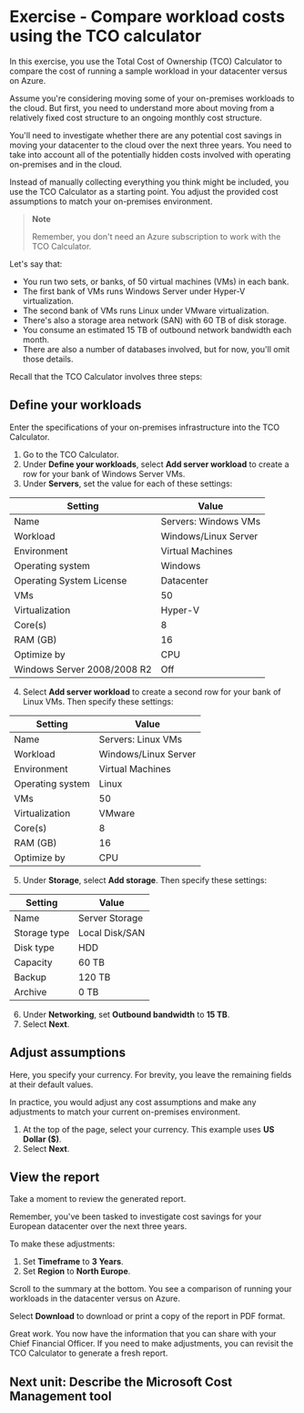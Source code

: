 # **Exercise - Compare workload costs using the TCO calculator**

In this exercise, you use the Total Cost of Ownership (TCO) Calculator to compare the cost of running a sample workload in your datacenter versus on Azure.

Assume you're considering moving some of your on-premises workloads to the cloud. But first, you need to understand more about moving from a relatively fixed cost structure to an ongoing monthly cost structure.

You'll need to investigate whether there are any potential cost savings in moving your datacenter to the cloud over the next three years. You need to take into account all of the potentially hidden costs involved with operating on-premises and in the cloud.

Instead of manually collecting everything you think might be included, you use the TCO Calculator as a starting point. You adjust the provided cost assumptions to match your on-premises environment.

> **Note**
>
> Remember, you don't need an Azure subscription to work with the TCO Calculator.

Let's say that:

- You run two sets, or banks, of 50 virtual machines (VMs) in each bank.
- The first bank of VMs runs Windows Server under Hyper-V virtualization.
- The second bank of VMs runs Linux under VMware virtualization.
- There's also a storage area network (SAN) with 60 TB of disk storage.
- You consume an estimated 15 TB of outbound network bandwidth each month.
- There are also a number of databases involved, but for now, you'll omit those details.

Recall that the TCO Calculator involves three steps:

## **Define your workloads**

Enter the specifications of your on-premises infrastructure into the TCO Calculator.

1.  Go to the TCO Calculator.
2.  Under **Define your workloads**, select **Add server workload** to create a row for your bank of Windows Server VMs.
3.  Under **Servers**, set the value for each of these settings:

| Setting                     | Value                |
| --------------------------- | -------------------- |
| Name                        | Servers: Windows VMs |
| Workload                    | Windows/Linux Server |
| Environment                 | Virtual Machines     |
| Operating system            | Windows              |
| Operating System License    | Datacenter           |
| VMs                         | 50                   |
| Virtualization              | Hyper-V              |
| Core(s)                     | 8                    |
| RAM (GB)                    | 16                   |
| Optimize by                 | CPU                  |
| Windows Server 2008/2008 R2 | Off                  |

4.  Select **Add server workload** to create a second row for your bank of Linux VMs. Then specify these settings:

| Setting          | Value                |
| ---------------- | -------------------- |
| Name             | Servers: Linux VMs   |
| Workload         | Windows/Linux Server |
| Environment      | Virtual Machines     |
| Operating system | Linux                |
| VMs              | 50                   |
| Virtualization   | VMware               |
| Core(s)          | 8                    |
| RAM (GB)         | 16                   |
| Optimize by      | CPU                  |

5.  Under **Storage**, select **Add storage**. Then specify these settings:

| Setting      | Value          |
| ------------ | -------------- |
| Name         | Server Storage |
| Storage type | Local Disk/SAN |
| Disk type    | HDD            |
| Capacity     | 60 TB          |
| Backup       | 120 TB         |
| Archive      | 0 TB           |

6.  Under **Networking**, set **Outbound bandwidth** to **15 TB**.
7.  Select **Next**.

## **Adjust assumptions**

Here, you specify your currency. For brevity, you leave the remaining fields at their default values.

In practice, you would adjust any cost assumptions and make any adjustments to match your current on-premises environment.

1.  At the top of the page, select your currency. This example uses **US Dollar ($)**.
2.  Select **Next**.

## **View the report**

Take a moment to review the generated report.

Remember, you've been tasked to investigate cost savings for your European datacenter over the next three years.

To make these adjustments:

1.  Set **Timeframe** to **3 Years**.
2.  Set **Region** to **North Europe**.

Scroll to the summary at the bottom. You see a comparison of running your workloads in the datacenter versus on Azure.

Select **Download** to download or print a copy of the report in PDF format.

Great work. You now have the information that you can share with your Chief Financial Officer. If you need to make adjustments, you can revisit the TCO Calculator to generate a fresh report.

## **Next unit: Describe the Microsoft Cost Management tool**
